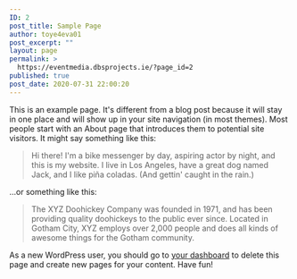 ```yaml
---
ID: 2
post_title: Sample Page
author: toye4eva01
post_excerpt: ""
layout: page
permalink: >
  https://eventmedia.dbsprojects.ie/?page_id=2
published: true
post_date: 2020-07-31 22:00:20
---
```

<!-- wp:paragraph -->
<p>This is an example page. It's different from a blog post because it will stay in one place and will show up in your site navigation (in most themes). Most people start with an About page that introduces them to potential site visitors. It might say something like this:</p>
<!-- /wp:paragraph -->

<!-- wp:quote -->
<blockquote class="wp-block-quote"><p>Hi there! I'm a bike messenger by day, aspiring actor by night, and this is my website. I live in Los Angeles, have a great dog named Jack, and I like pi&#241;a coladas. (And gettin' caught in the rain.)</p></blockquote>
<!-- /wp:quote -->

<!-- wp:paragraph -->
<p>...or something like this:</p>
<!-- /wp:paragraph -->

<!-- wp:quote -->
<blockquote class="wp-block-quote"><p>The XYZ Doohickey Company was founded in 1971, and has been providing quality doohickeys to the public ever since. Located in Gotham City, XYZ employs over 2,000 people and does all kinds of awesome things for the Gotham community.</p></blockquote>
<!-- /wp:quote -->

<!-- wp:paragraph -->
<p>As a new WordPress user, you should go to <a href="https://axetech.dev/event2/wp-admin/">your dashboard</a> to delete this page and create new pages for your content. Have fun!</p>
<!-- /wp:paragraph -->